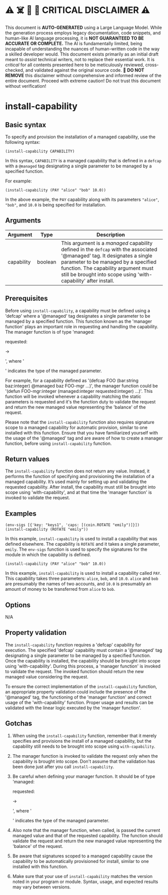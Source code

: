 
# ⚠️ ☠️ 🔮 🤖 CRITICAL DISCLAIMER ⚠️

 
This document is **AUTO-GENERATED** using a Large Language Model. While the generation process employs legacy documentation, code snippets, and human-like AI language processing, it is **NOT GUARANTEED TO BE ACCURATE OR COMPLETE.** The AI is fundamentally limited, being incapable of understanding the nuances of human-written code in the way a skilled developer would. This document exists primarily as an initial draft meant to *assist* technical writers, not to replace their essential work. It is *critical* for all contents presented here to be meticulously reviewed, cross-checked, and validated against the original source code. 🚫 **DO NOT REMOVE** this disclaimer without comprehensive and informed review of the entire document. Proceed with extreme caution! Do not trust this document without verification!

# install-capability

## Basic syntax

To specify and provision the installation of a managed capability, use the following syntax:

```pact
(install-capability CAPABILITY)
```

In this syntax, `CAPABILITY` is a managed capability that is defined in a `defcap` with a `@managed` tag designating a single parameter to be managed by a specified function.

For example:

```pact
(install-capability (PAY "alice" "bob" 10.0))
```

In the above example, the `PAY` capability along with its parameters `"alice"`, `"bob"`, and `10.0` is being specified for installation.

## Arguments

| Argument   | Type   | Description |
| ---- | ---- | ---- |
| capability | boolean | This argument is a _managed_ capability defined in the `defcap` with the associated '@managed' tag. It designates a single parameter to be managed by a specified function. The capability argument must still be brought into scope using 'with-capability' after install. |

## Prerequisites

Before using `install-capability`, a capability must be defined using a 'defcap' where a '@managed' tag designates a single parameter to be managed by a specified function. This function known as the 'manager function' plays an important role in requesting and handling the capability. The manager function is of type 'managed:<p> requested:<p> -> <p>', where '<p>' indicates the type of the managed parameter. 

For example, for a capability defined as '(defcap FOO (bar:string baz:integer) @managed baz FOO-mgr ...)', the manager function could be '(defun FOO-mgr:integer (managed:integer requested:integer) ...)'. This function will be invoked whenever a capability matching the static parameters is requested and it's the function duty to validate the request and return the new managed value representing the 'balance' of the request. 

Please note that the `install-capability` function also requires signature scope to a managed capability for automatic provision, similar to one installed with this function. Ensure that you have familiarized yourself with the usage of the '@managed' tag and are aware of how to create a manager function, before using `install-capability` function.

## Return values

The `install-capability` function does not return any value. Instead, it performs the function of specifying and provisioning the installation of a managed capability. It’s used mainly for setting up and validating the requested capability. After install, the capability must still be brought into scope using 'with-capability', and at that time the 'manager function' is invoked to validate the request.

## Examples

```pact
(env-sigs [{'key: "keys1", 'caps: [(coin.ROTATE "emily")]}])
(install-capability (ROTATE "emily"))
```

In this example, `install-capability` is used to install a capability that was defined elsewhere. The capability is `ROTATE` and it takes a single parameter, `emily`. The `env-sigs` function is used to specify the signatures for the module in which the capability is defined.

```pact
(install-capability (PAY "alice" "bob" 10.0))
```

In this example, `install-capability` is used to install a capability called `PAY`. This capability takes three parameters: `alice`, `bob`, and `10.0`. `alice` and `bob` are presumably the names of two accounts, and `10.0` is presumably an amount of money to be transferred from `alice` to `bob`.

## Options

N/A

## Property validation

The `install-capability` function requires a 'defcap' capability for execution. The specified 'defcap' capability must contain a '@managed' tag designating a single parameter to be managed by a specified function. Once the capability is installed, the capability should be brought into scope using 'with-capability'. During this process, a 'manager function' is invoked to validate the request. The invoked function should return the new managed value considering the request.

To ensure the correct implementation of the `install-capability` function, an appropriate property validation could include the presence of the '@managed' tag, the functioning of the 'manager function' and correct usage of the 'with-capability' function. Proper usage and results can be validated with the linear logic executed by the 'manager function'.

## Gotchas

1. When using the `install-capability` function, remember that it merely specifies and provisions the install of a managed capability, but the capability still needs to be brought into scope using `with-capability`.

2. The manager function is invoked to validate the request only when the capability is brought into scope. Don't assume that the validation has been done just after you call `install-capability`.

3. Be careful when defining your manager function. It should be of type 'managed:<p> requested:<p> -> <p>', where '<p>' indicates the type of the managed parameter.

4. Also note that the manager function, when called, is passed the current managed value and that of the requested capability. The function should validate the request and return the new managed value representing the 'balance' of the request.

5. Be aware that signatures scoped to a managed capability cause the capability to be automatically provisioned for install, similar to one installed with this function.

6. Make sure that your use of `install-capability` matches the version noted in your program or module. Syntax, usage, and expected results may vary between versions.

